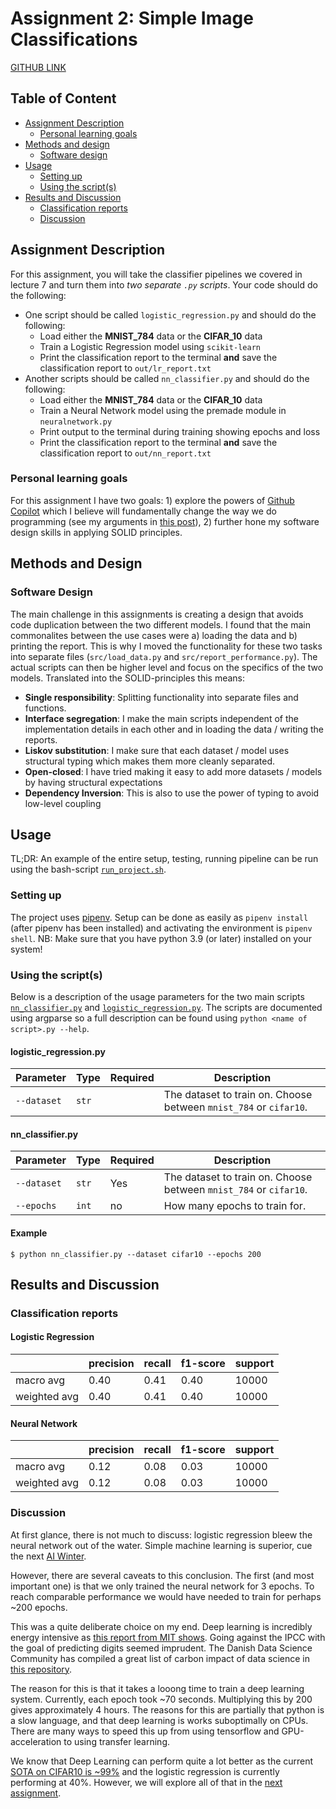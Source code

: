 # Assignment 2: Simple Image Classifications
[GITHUB LINK](https://github.com/Rysias/cds-assignments/tree/main/vision-assignments/vision-a1)


## Table of Content
- [Assignment Description](#assignment-description)
    * [Personal learning goals](#personal-learning-goals)
- [Methods and design](#methods-and-design)
    * [Software design](#software-design)
- [Usage](#usage)
    * [Setting up](#setting-up)
    * [Using the script(s)](#using-the-scripts)
- [Results and Discussion](#results-and-discussion)
    * [Classification reports](#classification-reports)
    * [Discussion](#discussion)

## Assignment Description
For this assignment, you will take the classifier pipelines we covered in lecture 7 and turn them into *two separate ```.py``` scripts*. Your code should do the following:

- One script should be called ```logistic_regression.py``` and should do the following:
  - Load either the **MNIST_784** data or the **CIFAR_10** data
  - Train a Logistic Regression model using ```scikit-learn```
  - Print the classification report to the terminal **and** save the classification report to ```out/lr_report.txt```
- Another scripts should be called ```nn_classifier.py``` and should do the following:
  - Load either the **MNIST_784** data or the **CIFAR_10** data
  - Train a Neural Network model using the premade module in ```neuralnetwork.py```
  - Print output to the terminal during training showing epochs and loss
  - Print the classification report to the terminal **and** save the classification report to ```out/nn_report.txt```

### Personal learning goals
For this assignment I have two goals: 1) explore the powers of [Github Copilot](https://copilot.github.com/) which I believe will fundamentally change the way we do programming (see my arguments in [this post](https://medium.com/codex/github-copilot-is-a-game-changer-cd0a2bbe6de8)), 2) further hone my software design skills in applying SOLID principles. 

## Methods and Design

### Software Design
The main challenge in this assignments is creating a design that avoids code duplication between the two different models. I found that the main commonalites between the use cases were a) loading the data and b) printing the report. This is why I moved the functionality for these two tasks into separate files (`src/load_data.py` and `src/report_performance.py`). The actual scripts can then be higher level and focus on the specifics of the two models. Translated into the SOLID-principles this means: 
- **Single responsibility**: Splitting functionality into separate files and functions. 
- **Interface segregation**: I make the main scripts independent of the implementation details in each other and in loading the data / writing the reports. 
- **Liskov substitution**: I make sure that each dataset / model uses structural typing which makes them more cleanly separated.
- **Open-closed**: I have tried making it easy to add more datasets / models by having structural expectations
- **Dependency Inversion**: This is also to use the power of typing to avoid low-level coupling

## Usage 
TL;DR: An example of the entire setup, testing, running pipeline can be run using the bash-script [`run_project.sh`](./run_project.sh).

### Setting up
The project uses [pipenv](https://pipenv-fork.readthedocs.io/en/latest/basics.html). Setup can be done as easily as `pipenv install` (after pipenv has been installed) and activating the environment is `pipenv shell`. NB: Make sure that you have python 3.9 (or later) installed on your system!

### Using the script(s)
Below is a description of the usage parameters for the two main scripts [`nn_classifier.py`](./nn_classifier.py) and [`logistic_regression.py`](./logistic_regression.py). The scripts are documented using argparse so a full description can be found using `python <name of script>.py --help`. 

#### logistic_regression.py
Parameter | Type | Required | Description
---- | ---- | ---- | ----
`--dataset` | `str` |  | The dataset to train on. Choose between `mnist_784` or `cifar10`.

#### nn_classifier.py
Parameter | Type | Required | Description
---- | ---- | ---- | ----
`--dataset` | `str` | Yes | The dataset to train on. Choose between `mnist_784` or `cifar10`.
`--epochs` | `int` | no | How many epochs to train for.

#### Example
```console
$ python nn_classifier.py --dataset cifar10 --epochs 200
```

## Results and Discussion
### Classification reports
#### Logistic Regression
| | precision | recall | f1-score | support |
|---|---|---|---|---|
|macro avg | 0.40 | 0.41 | 0.40 | 10000|
|weighted avg | 0.40 | 0.41 | 0.40 | 10000|

#### Neural Network 
| | precision | recall | f1-score | support |
|---|---|---|---|---|
|macro avg | 0.12 | 0.08 | 0.03 | 10000|
|weighted avg | 0.12 | 0.08 | 0.03 | 10000|

### Discussion
At first glance, there is not much to discuss: logistic regression bleew the neural network out of the water. Simple machine learning is superior, cue the next [AI Winter](https://en.wikipedia.org/wiki/AI_winter). 

However, there are several caveats to this conclusion. The first (and most important one) is that we only trained the neural network for 3 epochs. To reach comparable performance we would have needed to train for perhaps ~200 epochs.

This was a quite deliberate choice on my end. Deep learning is incredibly energy intensive as [this report from MIT shows](https://www.technologyreview.com/2019/06/06/239031/training-a-single-ai-model-can-emit-as-much-carbon-as-five-cars-in-their-lifetimes/). Going against the IPCC with the goal of predicting digits seemed imprudent. The Danish Data Science Community has compiled a great list of carbon impact of data science in [this repository](https://github.com/Dansk-Data-Science-Community/sustainable-data-science).

The reason for this is that it takes a looong time to train a deep learning system. Currently, each epoch took \~70 seconds. Multiplying this by 200 gives approximately 4 hours. The reasons for this are partially that python is a slow language, and that deep learning is works suboptimally on CPUs. There are many ways to speed this up from using tensorflow and GPU-acceleration to using transfer learning.

We know that Deep Learning can perform quite a lot better as the current [SOTA on CIFAR10 is ~99%](https://paperswithcode.com/sota/image-classification-on-cifar-10) and the logistic regression is currently performing at 40%. However, we will explore all of that in the [next assignment](../vision-a3/). 
